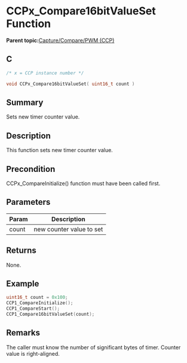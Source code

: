 # CCPx\_Compare16bitValueSet Function

**Parent topic:**[Capture/Compare/PWM \(CCP\)](GUID-615BEA57-7216-4351-87D8-94C8B0BF6E7D.md)

## C

```c
/* x = CCP instance number */

void CCPx_Compare16bitValueSet( uint16_t count )
```

## Summary

Sets new timer counter value.

## Description

This function sets new timer counter value.

## Precondition

CCPx\_CompareInitialize\(\) function must have been called first.

## Parameters

|Param|Description|
|-----|-----------|
|count|new counter value to set|

## Returns

None.

## Example

```c
uint16_t count = 0x100;
CCP1_CompareInitialize();
CCP1_CompareStart();
CCP1_Compare16bitValueSet(count);
```

## Remarks

The caller must know the number of significant bytes of timer. Counter value is right-aligned.

